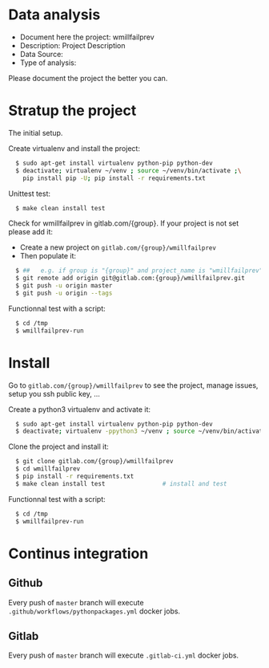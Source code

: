 # Data analysis
- Document here the project: wmillfailprev
- Description: Project Description
- Data Source:
- Type of analysis:

Please document the project the better you can.

# Stratup the project

The initial setup.

Create virtualenv and install the project:
```bash
  $ sudo apt-get install virtualenv python-pip python-dev
  $ deactivate; virtualenv ~/venv ; source ~/venv/bin/activate ;\
    pip install pip -U; pip install -r requirements.txt
```

Unittest test:
```bash
  $ make clean install test
```

Check for wmillfailprev in gitlab.com/{group}.
If your project is not set please add it:

- Create a new project on `gitlab.com/{group}/wmillfailprev`
- Then populate it:

```bash
  $ ##   e.g. if group is "{group}" and project_name is "wmillfailprev"
  $ git remote add origin git@gitlab.com:{group}/wmillfailprev.git
  $ git push -u origin master
  $ git push -u origin --tags
```

Functionnal test with a script:
```bash
  $ cd /tmp
  $ wmillfailprev-run
```
# Install
Go to `gitlab.com/{group}/wmillfailprev` to see the project, manage issues,
setup you ssh public key, ...

Create a python3 virtualenv and activate it:
```bash
  $ sudo apt-get install virtualenv python-pip python-dev
  $ deactivate; virtualenv -ppython3 ~/venv ; source ~/venv/bin/activate
```

Clone the project and install it:
```bash
  $ git clone gitlab.com/{group}/wmillfailprev
  $ cd wmillfailprev
  $ pip install -r requirements.txt
  $ make clean install test                # install and test
```
Functionnal test with a script:
```bash
  $ cd /tmp
  $ wmillfailprev-run
``` 

# Continus integration
## Github 
Every push of `master` branch will execute `.github/workflows/pythonpackages.yml` docker jobs.
## Gitlab
Every push of `master` branch will execute `.gitlab-ci.yml` docker jobs.
